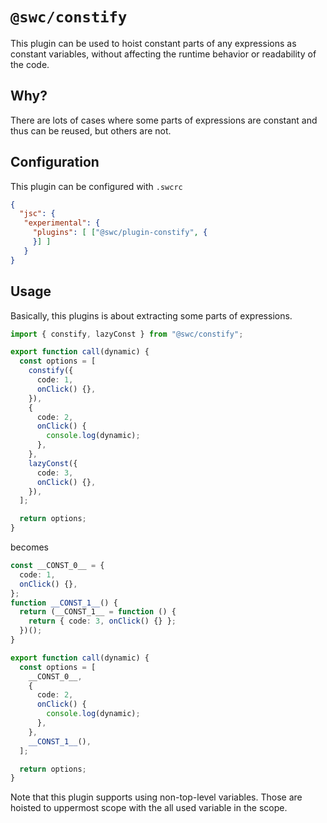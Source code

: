 # `@swc/constify`

This plugin can be used to hoist constant parts of any expressions as constant variables, without affecting the runtime behavior or readability of the code.

## Why?

There are lots of cases where some parts of expressions are constant and thus can be reused, but others are not.

## Configuration

This plugin can be configured with `.swcrc`

```json
{
  "jsc": {
   "experimental": {
     "plugins": [ ["@swc/plugin-constify", {
     }] ]
   }
}
```

## Usage

Basically, this plugins is about extracting some parts of expressions.

```ts
import { constify, lazyConst } from "@swc/constify";

export function call(dynamic) {
  const options = [
    constify({
      code: 1,
      onClick() {},
    }),
    {
      code: 2,
      onClick() {
        console.log(dynamic);
      },
    },
    lazyConst({
      code: 3,
      onClick() {},
    }),
  ];

  return options;
}
```

becomes

```ts
const __CONST_0__ = {
  code: 1,
  onClick() {},
};
function __CONST_1__() {
  return (__CONST_1__ = function () {
    return { code: 3, onClick() {} };
  })();
}

export function call(dynamic) {
  const options = [
    __CONST_0__,
    {
      code: 2,
      onClick() {
        console.log(dynamic);
      },
    },
    __CONST_1__(),
  ];

  return options;
}
```

Note that this plugin supports using non-top-level variables. Those are hoisted to uppermost scope with the all used variable in the scope.

```ts

```
